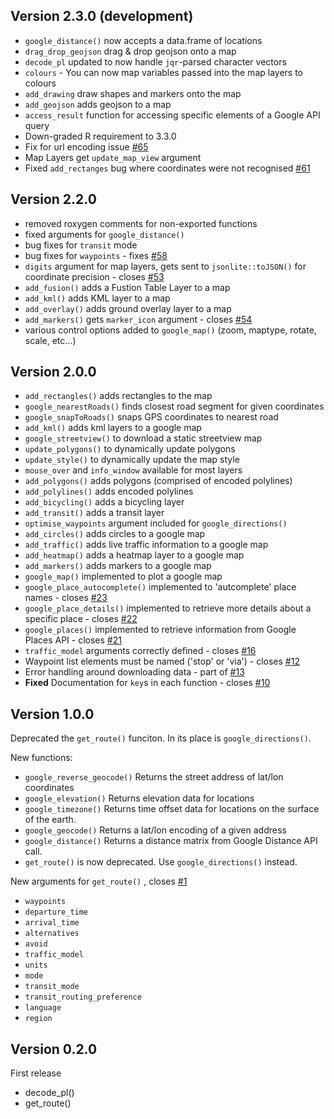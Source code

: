 ## Version 2.3.0 (development)

* `google_distance()` now accepts a data.frame of locations
* `drag_drop_geojson` drag & drop geojson onto a map
* `decode_pl` updated to now handle `jqr`-parsed character vectors
* `colours` - You can now map variables passed into the map layers to colours
* `add_drawing` draw shapes and markers onto the map
* `add_geojson` adds geojson to a map
* `access_result` function for accessing specific elements of a Google API query
* Down-graded R requirement to 3.3.0
* Fix for url encoding issue [#65](https://github.com/SymbolixAU/googleway/issues/65)
* Map Layers get `update_map_view` argument
* Fixed `add_rectanges` bug where coordinates were not recognised [#61](https://github.com/SymbolixAU/googleway/issues/61)

## Version 2.2.0

* removed roxygen comments for non-exported functions
* fixed arguments for `google_distance()`
* bug fixes for `transit` mode
* bug fixes for `waypoints` - fixes [#58](https://github.com/SymbolixAU/googleway/issues/58)
* `digits` argument for map layers, gets sent to `jsonlite::toJSON()` for coordinate precision - closes [#53](https://github.com/SymbolixAU/googleway/issues/53)
* `add_fusion()` adds a Fustion Table Layer to a map
* `add_kml()` adds KML layer to a map
* `add_overlay()` adds ground overlay layer to a map
* `add_markers()` gets `marker_icon` argument - closes [#54](https://github.com/SymbolixAU/googleway/issues/54)
* various control options added to `google_map()` (zoom, maptype, rotate, scale, etc...)




## Version 2.0.0 

* `add_rectangles()` adds rectangles to the map
* `google_nearestRoads()` finds closest road segment for given coordinates
* `google_snapToRoads()` snaps GPS coordinates to nearest road
* `add_kml()` adds kml layers to a google map
* `google_streetview()` to download a static streetview map
* `update_polygons()` to dynamically update polygons
* `update_style()` to dynamically update the map style
* `mouse_over` and `info_window` available for most layers
* `add_polygons()` adds polygons (comprised of encoded polylines)
* `add_polylines()` adds encoded polylines
* `add_bicycling()` adds a bicycling layer
* `add_transit()` adds a transit layer
* `optimise_waypoints` argument included for `google_directions()`
* `add_circles()` adds circles to a google map
* `add_traffic()` adds live traffic information to a google map
* `add_heatmap()` adds a heatmap layer to a google map
* `add_markers()` adds markers to a google map
* `google_map()` implemented to plot a google map 
* `google_place_autocomplete()` implemented to 'autcomplete' place names - closes [#23](https://github.com/SymbolixAU/googleway/issues/23)
* `google_place_details()` implemented to retrieve more details about a specific place - closes [#22](https://github.com/SymbolixAU/googleway/issues/22)
* `google_places()` implemented to retrieve information from Google Places API - closes [#21](https://github.com/SymbolixAU/googleway/issues/21)
* `traffic_model` arguments correctly defined - closes [#16](https://github.com/SymbolixAU/googleway/issues/16)
* Waypoint list elements must be named ('stop' or 'via') - closes [#12](https://github.com/SymbolixAU/googleway/issues/12)
* Error handling around downloading data - part of [#13](https://github.com/SymbolixAU/googleway/issues/13)
* **Fixed** Documentation for `key`s in each function - closes [#10](https://github.com/SymbolixAU/googleway/issues/10)


## Version 1.0.0

Deprecated the `get_route()` funciton. In its place is `google_directions()`.

New functions:

* `google_reverse_geocode()` Returns the street address of lat/lon coordinates
* `google_elevation()` Returns elevation data for locations
* `google_timezone()` Returns time offset data for locations on the surface of the earth.
* `google_geocode()` Returns a lat/lon encoding of a given address
* `google_distance()` Returns a distance matrix from Google Distance API call.
* `get_route()` is now deprecated. Use `google_directions()` instead.

New arguments for `get_route()` , closes [#1](https://github.com/SymbolixAU/googleway/issues/1)

* `waypoints`
* `departure_time` 
* `arrival_time`
* `alternatives` 
* `avoid`
* `traffic_model`
* `units`
* `mode`
* `transit_mode`
* `transit_routing_preference`
* `language`
* `region`


## Version 0.2.0

First release

* decode_pl()
* get_route()
